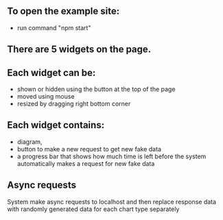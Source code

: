 ## To open the example site:
- run command "npm start"

## There are 5 widgets on the page.

## Each widget can be:
- shown or hidden using the button at the top of the page
- moved using mouse
- resized by dragging right bottom corner

## Each widget contains:
- diagram,
- button to make a new request to get new fake data
- a progress bar that shows how much time is left before the system automatically makes a request for new fake data

## Async requests
System make async requests to localhost and then replace response data with randomly generated data for each chart type separately